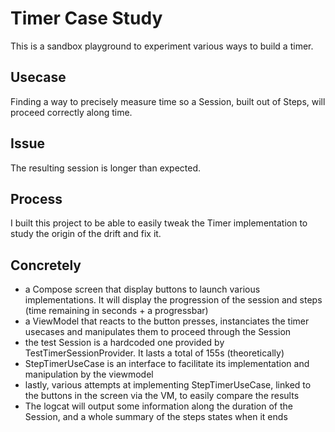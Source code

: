 # Timer Case Study
This is a sandbox playground to experiment various ways to build a timer.
## Usecase
Finding a way to precisely measure time so a Session, built out of Steps, will proceed correctly along time.
## Issue
The resulting session is longer than expected.
## Process
I built this project to be able to easily tweak the Timer implementation to study the origin of the drift and fix it.
## Concretely
* a Compose screen that display buttons to launch various implementations. It will display the progression of the session and steps (time remaining in seconds + a progressbar)
* a ViewModel that reacts to the button presses, instanciates the timer usecases and manipulates them to proceed through the Session
* the test Session is a hardcoded one provided by TestTimerSessionProvider. It lasts a total of 155s (theoretically)
* StepTimerUseCase is an interface to facilitate its implementation and manipulation by the viewmodel
* lastly, various attempts at implementing StepTimerUseCase, linked to the buttons in the screen via the VM, to easily compare the results
* The logcat will output some information along the duration of the Session, and a whole summary of the steps states when it ends
